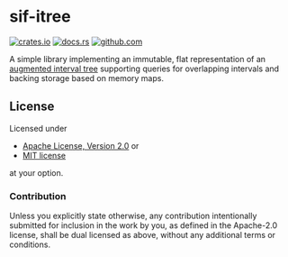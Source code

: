 # sif-itree

[![crates.io](https://img.shields.io/crates/v/sif-itree.svg)](https://crates.io/crates/sif-itree)
[![docs.rs](https://docs.rs/sif-itree/badge.svg)](https://docs.rs/sif-itree)
[![github.com](https://github.com/adamreichold/sif-itree/actions/workflows/test.yaml/badge.svg)](https://github.com/adamreichold/sif-itree/actions/workflows/test.yaml)

A simple library implementing an immutable, flat representation of an [augmented interval tree](https://en.wikipedia.org/wiki/Interval_tree#Augmented_tree) supporting queries for overlapping intervals and backing storage based on memory maps.

## License

Licensed under

 * [Apache License, Version 2.0](LICENSE-APACHE) or
 * [MIT license](LICENSE-MIT)

at your option.

### Contribution

Unless you explicitly state otherwise, any contribution intentionally submitted for inclusion in the work by you, as defined in the Apache-2.0 license, shall be dual licensed as above, without any additional terms or conditions.
